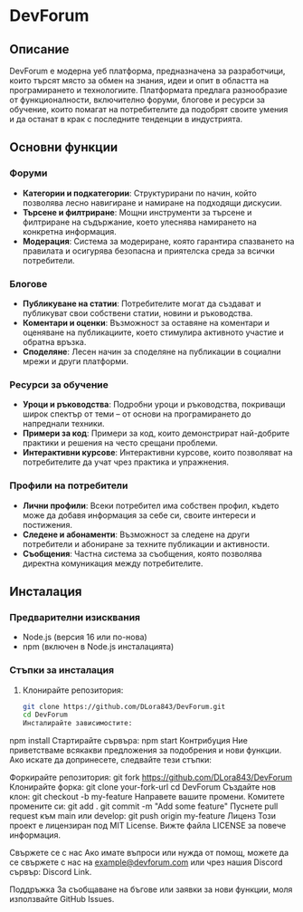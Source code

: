 # DevForum

## Описание
DevForum е модерна уеб платформа, предназначена за разработчици, които търсят място за обмен на знания, идеи и опит в областта на програмирането и технологиите. Платформата предлага разнообразие от функционалности, включително форуми, блогове и ресурси за обучение, които помагат на потребителите да подобрят своите умения и да останат в крак с последните тенденции в индустрията.

## Основни функции
### Форуми
- **Категории и подкатегории**: Структурирани по начин, който позволява лесно навигиране и намиране на подходящи дискусии.
- **Търсене и филтриране**: Мощни инструменти за търсене и филтриране на съдържание, което улеснява намирането на конкретна информация.
- **Модерация**: Система за модериране, която гарантира спазването на правилата и осигурява безопасна и приятелска среда за всички потребители.

### Блогове
- **Публикуване на статии**: Потребителите могат да създават и публикуват свои собствени статии, новини и ръководства.
- **Коментари и оценки**: Възможност за оставяне на коментари и оценяване на публикациите, което стимулира активното участие и обратна връзка.
- **Споделяне**: Лесен начин за споделяне на публикации в социални мрежи и други платформи.

### Ресурси за обучение
- **Уроци и ръководства**: Подробни уроци и ръководства, покриващи широк спектър от теми – от основи на програмирането до напреднали техники.
- **Примери за код**: Примери за код, които демонстрират най-добрите практики и решения на често срещани проблеми.
- **Интерактивни курсове**: Интерактивни курсове, които позволяват на потребителите да учат чрез практика и упражнения.

### Профили на потребители
- **Лични профили**: Всеки потребител има собствен профил, където може да добавя информация за себе си, своите интереси и постижения.
- **Следене и абонаменти**: Възможност за следене на други потребители и абониране за техните публикации и активности.
- **Съобщения**: Частна система за съобщения, която позволява директна комуникация между потребителите.

## Инсталация
### Предварителни изисквания
- Node.js (версия 16 или по-нова)
- npm (включен в Node.js инсталацията)

### Стъпки за инсталация
1. Клонирайте репозитория:
   ```sh
   git clone https://github.com/DLora843/DevForum.git
   cd DevForum
   Инсталирайте зависимостите:
npm install
Стартирайте сървъра:
npm start
Контрибуция
Ние приветстваме всякакви предложения за подобрения и нови функции. Ако искате да допринесете, следвайте тези стъпки:

Форкирайте репозитория:
git fork https://github.com/DLora843/DevForum
Клонирайте форка:
git clone your-fork-url
cd DevForum
Създайте нов клон:
git checkout -b my-feature
Направете вашите промени.
Комитете промените си:
git add .
git commit -m "Add some feature"
Пуснете pull request към main или develop:
git push origin my-feature
Лиценз
Този проект е лицензиран под MIT License. Вижте файла LICENSE за повече информация.

Свържете се с нас
Ако имате въпроси или нужда от помощ, можете да се свържете с нас на example@devforum.com или чрез нашия Discord сървър: Discord Link.

Поддръжка
За съобщаване на бъгове или заявки за нови функции, моля използвайте GitHub Issues.
